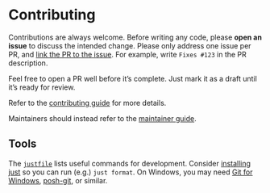 # Contributing

Contributions are always welcome.
Before writing any code, please **open an issue** to discuss the intended change.
Please only address one issue per PR, and
[link the PR to the issue](https://docs.github.com/en/github/managing-your-work-on-github/linking-a-pull-request-to-an-issue).
For example, write `Fixes #123` in the PR description.

Feel free to open a PR well before it’s complete.
Just mark it as a draft until it’s ready for review.

Refer to the
[contributing guide](https://dmyersturnbull.github.io/ref/contributor-guide/)
for more details.

Maintainers should instead refer to the
[maintainer guide](https://dmyersturnbull.github.io/ref/maintainer-guide/).

## Tools

The [`justfile`](justfile) lists useful commands for development.
Consider
[installing just](https://github.com/casey/just?tab=readme-ov-file#packages)
so you can run (e.g.) `just format`.
On Windows, you may need
[Git for Windows](https://gitforwindows.org/),
[posh-git](https://github.com/dahlbyk/posh-git),
or similar.
